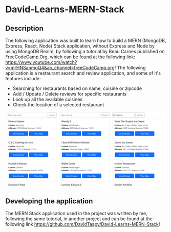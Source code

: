 # David-Learns-MERN-Stack

## Description
The following application was built to learn how to build a MERN (MongoDB, Express, React, Node) Stack application, without Express and Node by using MongoDB Realm, by following a tutorial by Beau Carnes published on FreeCodeCamp.Org, which can be found at the following link: https://www.youtube.com/watch?v=mrHNSanmqQ4&ab_channel=freeCodeCamp.org! The following application is a restaurant search and review application, and some of it's features include:
- Searching for restaurants based on name, cuisine or zipcode
- Add / Update / Delete reviews for specific restaurants
- Look up all the available cuisines
- Check the location of a selected restaurant

![Picture of website](/snapshots/Sample.png)

## Developing the application
The MERN Stack application used in the project was written by me, following the same tutorial, in another project and can be found at the following link https://github.com/DavidTaapy/David-Learns-MERN-Stack!

